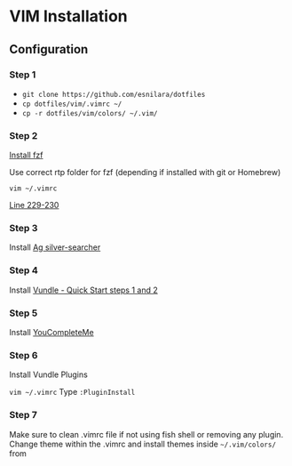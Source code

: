 # VIM Installation

## Configuration

### Step 1

- `git clone https://github.com/esnilara/dotfiles`
- `cp dotfiles/vim/.vimrc ~/`
- `cp -r dotfiles/vim/colors/ ~/.vim/`

### Step 2

[Install fzf](https://github.com/junegunn/fzf#using-homebrew-or-linuxbrew)

Use correct rtp folder for fzf (depending if installed with git or Homebrew)

`vim ~/.vimrc`

[Line 229-230](https://github.com/esnilara/dotfiles/blob/master/vim/.vimrc#L229-L230)

### Step 3

Install [Ag silver-searcher](https://github.com/ggreer/the_silver_searcher)

### Step 4

Install [Vundle - Quick Start steps 1 and 2](https://github.com/VundleVim/Vundle.vim)

### Step 5

Install [YouCompleteMe](https://github.com/Valloric/YouCompleteMe#installation)

### Step 6

Install Vundle Plugins

`vim ~/.vimrc`
Type `:PluginInstall`

### Step 7

Make sure to clean .vimrc file if not using fish shell or removing any plugin.
Change theme within the .vimrc and install themes inside `~/.vim/colors/` from
[](https://github.com/flazz/vim-colorschemes/tree/master/colors)
